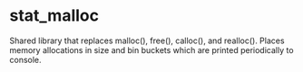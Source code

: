 # stat_malloc
Shared library that replaces malloc(), free(), calloc(), and realloc(). Places memory allocations in size and bin buckets which are printed periodically to console. 
